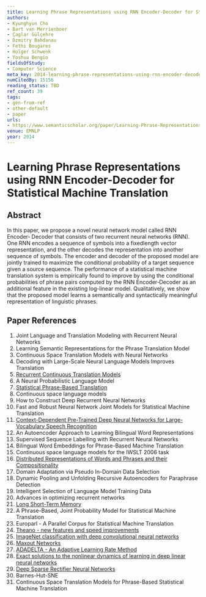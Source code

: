 ```yaml
---
title: Learning Phrase Representations using RNN Encoder-Decoder for Statistical Machine Translation
authors:
- Kyunghyun Cho
- Bart van Merrienboer
- Çaglar Gülçehre
- Dzmitry Bahdanau
- Fethi Bougares
- Holger Schwenk
- Yoshua Bengio
fieldsOfStudy:
- Computer Science
meta_key: 2014-learning-phrase-representations-using-rnn-encoder-decoder-for-statistical-machine-translation
numCitedBy: 15156
reading_status: TBD
ref_count: 39
tags:
- gen-from-ref
- other-default
- paper
urls:
- https://www.semanticscholar.org/paper/Learning-Phrase-Representations-using-RNN-for-Cho-Merrienboer/0b544dfe355a5070b60986319a3f51fb45d1348e?sort=total-citations
venue: EMNLP
year: 2014
---
```


# Learning Phrase Representations using RNN Encoder-Decoder for Statistical Machine Translation

## Abstract

In this paper, we propose a novel neural network model called RNN Encoder‐ Decoder that consists of two recurrent neural networks (RNN). One RNN encodes a sequence of symbols into a fixedlength vector representation, and the other decodes the representation into another sequence of symbols. The encoder and decoder of the proposed model are jointly trained to maximize the conditional probability of a target sequence given a source sequence. The performance of a statistical machine translation system is empirically found to improve by using the conditional probabilities of phrase pairs computed by the RNN Encoder‐Decoder as an additional feature in the existing log-linear model. Qualitatively, we show that the proposed model learns a semantically and syntactically meaningful representation of linguistic phrases.

## Paper References

1. Joint Language and Translation Modeling with Recurrent Neural Networks
2. Learning Semantic Representations for the Phrase Translation Model
3. Continuous Space Translation Models with Neural Networks
4. Decoding with Large-Scale Neural Language Models Improves Translation
5. [Recurrent Continuous Translation Models](2013-recurrent-continuous-translation-models)
6. A Neural Probabilistic Language Model
7. [Statistical Phrase-Based Translation](2003-statistical-phrase-based-translation)
8. Continuous space language models
9. How to Construct Deep Recurrent Neural Networks
10. Fast and Robust Neural Network Joint Models for Statistical Machine Translation
11. [Context-Dependent Pre-Trained Deep Neural Networks for Large-Vocabulary Speech Recognition](2012-context-dependent-pre-trained-deep-neural-networks-for-large-vocabulary-speech-recognition)
12. An Autoencoder Approach to Learning Bilingual Word Representations
13. Supervised Sequence Labelling with Recurrent Neural Networks
14. Bilingual Word Embeddings for Phrase-Based Machine Translation
15. Continuous space language models for the IWSLT 2006 task
16. [Distributed Representations of Words and Phrases and their Compositionality](2013-distributed-representations-of-words-and-phrases-and-their-compositionality)
17. Domain Adaptation via Pseudo In-Domain Data Selection
18. Dynamic Pooling and Unfolding Recursive Autoencoders for Paraphrase Detection
19. Intelligent Selection of Language Model Training Data
20. Advances in optimizing recurrent networks
21. [Long Short-Term Memory](1997-long-short-term-memory)
22. A Phrase-Based, Joint Probability Model for Statistical Machine Translation
23. Europarl - A Parallel Corpus for Statistical Machine Translation
24. [Theano - new features and speed improvements](2012-theano-new-features-and-speed-improvements)
25. [ImageNet classification with deep convolutional neural networks](2012-alexnet.md)
26. [Maxout Networks](2013-maxout-networks)
27. [ADADELTA - An Adaptive Learning Rate Method](2012-adadelta-an-adaptive-learning-rate-method)
28. [Exact solutions to the nonlinear dynamics of learning in deep linear neural networks](2014-exact-solutions-to-the-nonlinear-dynamics-of-learning-in-deep-linear-neural-networks)
29. [Deep Sparse Rectifier Neural Networks](2011-deep-sparse-rectifier-neural-networks)
30. Barnes-Hut-SNE
31. Continuous Space Translation Models for Phrase-Based Statistical Machine Translation

